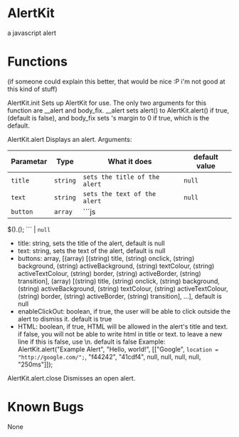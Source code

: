 # AlertKit
a javascript alert

# Functions
(if someone could explain this better, that would be nice :P i'm not good at this kind of stuff)

AlertKit.init
Sets up AlertKit for use.
The only two arguments for this function are __alert and body_fix.  __alert sets alert() to AlertKit.alert() if true, (default is false), and body_fix sets <body>'s margin to 0 if true, which is the default.

AlertKit.alert
Displays an alert.
Arguments:

Parametar | Type | What it does | default value
--------- | ---- | ------------ | -------------
`title` | `string` | `sets the title of the alert` | `null`
`text` | `string` | `sets the text of the alert` | `null`
`button` | `array` | ```js
 $().();
``` | `null`

* title: string, sets the title of the alert, default is null
* text: string, sets the text of the alert, default is null
* buttons: array, [(array) [(string) title, (string) onclick, (string) background, (string) activeBackground, (string) textColour, (string) activeTextColour, (string) border, (string) activeBorder, (string) transition], (array) [(string) title, (string) onclick, (string) background, (string) activeBackground, (string) textColour, (string) activeTextColour, (string) border, (string) activeBorder, (string) transition], ...], default is null
* enableClickOut: boolean, if true, the user will be able to click outside the alert to dismiss it.  default is true
* HTML: boolean, if true, HTML will be allowed in the alert's title and text.  if false, you will not be able to write html in title or text.  to leave a new line if this is false, use \n.  default is false
Example:
AlertKit.alert("Example Alert", "Hello, world!", [["Google", `location = "http://google.com/";`, "f44242", "41cdf4", null, null, null, null, "250ms"]]);

AlertKit.alert.close
Dismisses an open alert.

# Known Bugs
None
